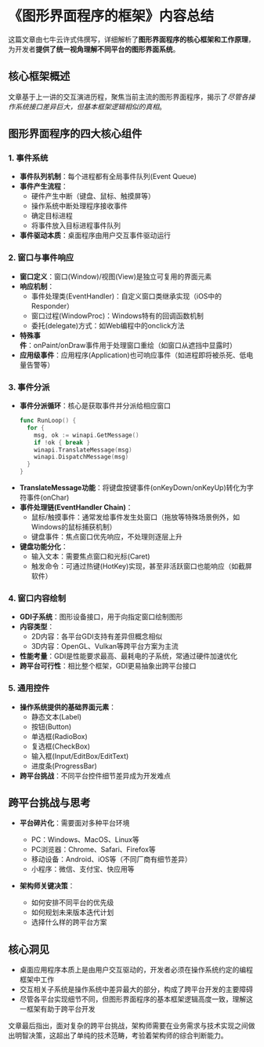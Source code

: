 # 《图形界面程序的框架》内容总结

这篇文章由七牛云许式伟撰写，详细解析了**图形界面程序的核心框架和工作原理**，为开发者**提供了统一视角理解不同平台的图形界面系统**。

## 核心框架概述

文章基于上一讲的交互演进历程，聚焦当前主流的图形界面程序，揭示了*尽管各操作系统接口差异巨大，但基本框架逻辑相似的真相*。

## 图形界面程序的四大核心组件

### 1. 事件系统

- **事件队列机制**：每个进程都有全局事件队列(Event Queue)
- **事件产生流程**：
  - 硬件产生中断（键盘、鼠标、触摸屏等）
  - 操作系统中断处理程序接收事件
  - 确定目标进程
  - 将事件放入目标进程事件队列
- **事件驱动本质**：桌面程序由用户交互事件驱动运行

### 2. 窗口与事件响应

- **窗口定义**：窗口(Window)/视图(View)是独立可复用的界面元素
- **响应机制**：
  - 事件处理类(EventHandler)：自定义窗口类继承实现（iOS中的Responder）
  - 窗口过程(WindowProc)：Windows特有的回调函数机制
  - 委托(delegate)方式：如Web编程中的onclick方法
- **特殊事件**：onPaint/onDraw事件用于处理窗口重绘（如窗口从遮挡中显露时）
- **应用级事件**：应用程序(Application)也可响应事件（如进程即将被杀死、低电量告警等）

### 3. 事件分派

- **事件分派循环**：核心是获取事件并分派给相应窗口
  ```go
  func RunLoop() {
    for {
      msg, ok := winapi.GetMessage()
      if !ok { break }
      winapi.TranslateMessage(msg)
      winapi.DispatchMessage(msg)
    }
  }
  ```
- **TranslateMessage功能**：将键盘按键事件(onKeyDown/onKeyUp)转化为字符事件(onChar)
- **事件处理链(EventHandler Chain)**：
  - 鼠标/触摸事件：通常发给事件发生处窗口（拖放等特殊场景例外，如Windows的鼠标捕获机制）
  - 键盘事件：焦点窗口优先响应，不处理则逐层上升
- **键盘功能分化**：
  - 输入文本：需要焦点窗口和光标(Caret)
  - 触发命令：可通过热键(HotKey)实现，甚至非活跃窗口也能响应（如截屏软件）

### 4. 窗口内容绘制

- **GDI子系统**：图形设备接口，用于向指定窗口绘制图形
- **内容类型**：
  - 2D内容：各平台GDI支持有差异但概念相似
  - 3D内容：OpenGL、Vulkan等跨平台方案为主流
- **性能考量**：GDI是性能要求最高、最耗电的子系统，常通过硬件加速优化
- **跨平台可行性**：相比整个框架，GDI更易抽象出跨平台接口

### 5. 通用控件

- **操作系统提供的基础界面元素**：
  - 静态文本(Label)
  - 按钮(Button)
  - 单选框(RadioBox)
  - 复选框(CheckBox)
  - 输入框(Input/EditBox/EditText)
  - 进度条(ProgressBar)
- **跨平台挑战**：不同平台控件细节差异成为开发难点

## 跨平台挑战与思考

- **平台碎片化**：需要面对多种平台环境
  - PC：Windows、MacOS、Linux等
  - PC浏览器：Chrome、Safari、Firefox等
  - 移动设备：Android、iOS等（不同厂商有细节差异）
  - 小程序：微信、支付宝、快应用等

- **架构师关键决策**：
  - 如何安排不同平台的优先级
  - 如何规划未来版本迭代计划
  - 选择什么样的跨平台方案

## 核心洞见

- 桌面应用程序本质上是由用户交互驱动的，开发者必须在操作系统约定的编程框架中工作
- 交互相关子系统是操作系统中差异最大的部分，构成了跨平台开发的主要障碍
- 尽管各平台实现细节不同，但图形界面程序的基本框架逻辑高度一致，理解这一框架有助于跨平台开发

文章最后指出，面对复杂的跨平台挑战，架构师需要在业务需求与技术实现之间做出明智决策，这超出了单纯的技术范畴，考验着架构师的综合判断能力。